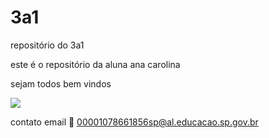 # 3a1

repositório do 3a1 

este é o repositório da aluna ana carolina 

sejam todos bem vindos 

![](https://media.tenor.com/qdRohk9GWeAAAAAM/chanyeol-dog.gif)

contato email 📧 00001078661856sp@al.educacao.sp.gov.br 


